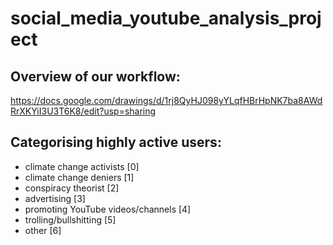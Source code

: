 # social_media_youtube_analysis_project
 
## Overview of our workflow:

https://docs.google.com/drawings/d/1rj8QyHJ098yYLqfHBrHpNK7ba8AWdRrXKYiI3U3T6K8/edit?usp=sharing


## Categorising highly active users:

- climate change activists [0]
- climate change deniers [1]
- conspiracy theorist [2]
- advertising [3]
- promoting YouTube videos/channels [4]
- trolling/bullshitting [5]
- other [6]
